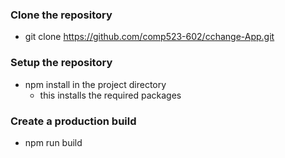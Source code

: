 ### Clone the repository ###

* git clone https://github.com/comp523-602/cchange-App.git

### Setup the repository ###

* npm install in the project directory
    * this installs the required packages

### Create a production build ###

* npm run build